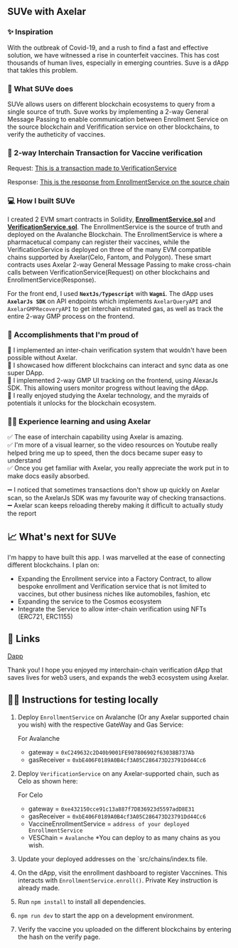 ## SUVe with Axelar

### ✨ Inspiration

With the outbreak of Covid-19, and a rush to find a fast and effective solution, we have witnessed a rise in counterfeit vaccines. This has cost thousands of human lives, especially in emerging countries. Suve is a dApp that takles this problem.

### 🍰 What SUVe does

SUVe allows users on different blockchain ecosystems to query from a single source of truth. Suve works by implementing a 2-way General Message Passing to enable communication between Enrollment Service on the source blockchain and Verifification service on other blockchains, to verify the autheticity of vaccines.

### 📜 2-way Interchain Transaction for Vaccine verification

Request: [This is a transaction made to VerificationService](https://testnet.axelarscan.io/gmp/0x6fc432832a421eaa8a67905bd3b4f4b509d02019fb2ad5e6723729d693216501)

Response:
[This is the response from EnrollmentService on the source chain](https://testnet.axelarscan.io/gmp/0xa27784ec4365f07afe0c30398b8b7271cf8169ec589765d1e5fef1ec4a5dc8bf)

### 💻 How I built SUVe

I created 2 EVM smart contracts in Solidity, [**EnrollmentService.sol**](https://github.com/iamendy/suve/blob/master/contracts/Enrol.sol) and [**VerificationService.sol**](https://github.com/iamendy/suve/blob/master/contracts/Verify.sol). The EnrollmentService is the source of truth and deployed on the Avalanche Blockchain. The EnrollmentService is where a pharmacetucal company can register their vaccines, while the VerificationService is deployed on three of the many EVM compatible chains supported by Axelar(Celo, Fantom, and Polygon). These smart contracts uses Axelar 2-way General Message Passing to make cross-chain calls between VerificationService(Request) on other blockchains and EnrollmentService(Response).

For the front end, I used **`NextJs/Typescript`** with **`Wagmi`**. The dApp uses **`AxelarJs SDK`** on API endpoints which implements `AxelarQueryAPI` and `AxelarGMPRecoveryAPI` to get interchain estimated gas, as well as track the entire 2-way GMP process on the frontend.

### 🚀 Accomplishments that I'm proud of

🍥 I implemented an inter-chain verification system that wouldn't have been possible without Axelar. <br />
🍥 I showcased how different blockchains can interact and sync data as one super DApp.<br />
🍥 I implemented 2-way GMP UI tracking on the frontend, using AlexarJs SDK. This allowing users monitor progress without leaving the dApp. <br />
🍥 I really enjoyed studying the Axelar technology, and the myraids of potentials it unlocks for the blockchain ecosystem. <br />

### 🧘‍♂️ Experience learning and using Axelar

✅ The ease of interchain capability using Axelar is amazing. <br/>
✅ I'm more of a visual learner, so the video resources on Youtube really helped bring me up to speed, then the docs became super easy to understand <br />
✅ Once you get familiar with Axelar, you really appreciate the work put in to make docs easily absorbed.

➖ I noticed that sometimes transactions don't show up quickly on Axelar scan, so the AxelarJs SDK was my favourite way of checking transactions. <br />
➖ Axelar scan keeps reloading thereby making it difficult to actually study the report <br>

## 📈 What's next for SUVe

I'm happy to have built this app. I was marvelled at the ease of connecting different blockchains. I plan on:

- Expanding the Enrollment service into a Factory Contract, to allow bespoke enrollment and Verification service that is not limited to vaccines, but other business niches like automobiles, fashion, etc
- Expanding the service to the Cosmos ecosystem
- Integrate the Service to allow inter-chain verification using NFTs (ERC721, ERC1155)

## 📄 Links

[Dapp](https://to_be_updated)

Thank you! I hope you enjoyed my interchain-chain verification dApp that saves lives for web3 users, and expands the web3 ecosystem using Axelar.

## 🧑‍💻 Instructions for testing locally

1. Deploy `EnrollmentService` on Avalanche (Or any Axelar supported chain you wish) with the respective GateWay and Gas Service:

   For Avalanche

   - gateway = `0xC249632c2D40b9001FE907806902f63038B737Ab`
   - gasReceiver = `0xbE406F0189A0B4cf3A05C286473D23791Dd44Cc6`

2. Deploy `VerificationService` on any Axelar-supported chain, such as Celo as shown here:

   For Celo

   - gateway = `0xe432150cce91c13a887f7D836923d5597adD8E31`
   - gasReceiver = `0xbE406F0189A0B4cf3A05C286473D23791Dd44Cc6`
   - VaccineEnrollmentService = `address of your deployed EnrollmentService`
   - VESChain = `Avalanche`
     \*You can deploy to as many chains as you wish.

3. Update your deployed addresses on the `src/chains/index.ts file.

4. On the dApp, visit the enrollment dashboard to register Vaccnines. This interacts with `EnrollmentService.enroll()`. Private Key instruction is already made.

5. Run `npm install` to install all dependencies.

6. `npm run dev` to start the app on a development environment.

7. Verify the vaccine you uploaded on the different blockchains by entering the hash on the verify page.
